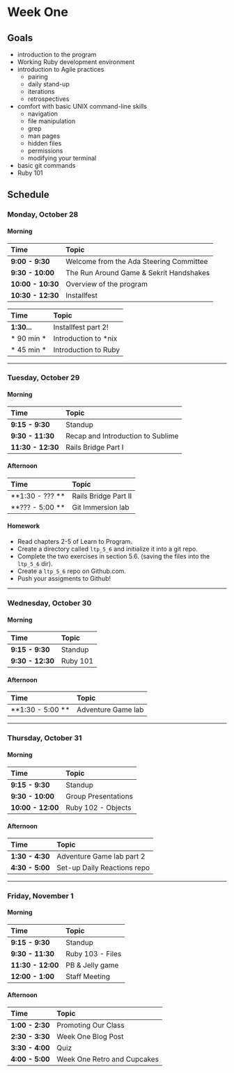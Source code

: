 Week One
========

## Goals

+ introduction to the program
+ Working Ruby development environment
+ introduction to Agile practices
  + pairing
  + daily stand-up
  + iterations
  + retrospectives
+ comfort with basic UNIX command-line skills
  + navigation
  + file manipulation
  + grep
  + man pages
  + hidden files
  + permissions
  + modifying your terminal
+ basic git commands
+ Ruby 101

## Schedule 
### Monday, October 28
#### Morning

| Time              | Topic                                   |
:------------------ |:----------------------------------------|
| **9:00 - 9:30**   | Welcome from the Ada Steering Committee |
| **9:30 - 10:00**  | The Run Around Game & Sekrit Handshakes |
| **10:00 - 10:30** | Overview of the program                 |
| **10:30 - 12:30** | Installfest                             |

| Time        | Topic                   |
:------------ |:------------------------|
| **1:30...** | Installfest part 2!     |
| * 90 min *  | Introduction to *nix    |
| * 45 min *  | Introduction to Ruby    |

---

### Tuesday, October 29
#### Morning
| Time              | Topic                             |
:-------------------|:----------------------------------|
| **9:15 - 9:30**   | Standup                           |
| **9:30 - 11:30**  | Recap and Introduction to Sublime |
| **11:30 - 12:30** | Rails Bridge Part I               |


#### Afternoon
| Time             | Topic                |
:------------------|:------------------   |
| **1:30 - ??? **  | Rails Bridge Part II |
| **??? - 5:00 **  | Git Immersion lab    |

#### Homework

- Read chapters 2-5 of Learn to Program.
- Create a directory called `ltp_5_6` and initialize it into a git repo.
- Complete the two exercises in section 5.6. (saving the files into the `ltp_5_6` dir).
- Create a `ltp_5_6` repo on Github.com.
- Push your assigments to Github!

---

### Wednesday, October 30
#### Morning
| Time             | Topic    |
:------------------|:---------|
| **9:15 - 9:30**  | Standup  |
| **9:30 - 12:30** | Ruby 101 |

#### Afternoon
| Time             | Topic               |
:------------------|:--------------------|
| **1:30 - 5:00 ** | Adventure Game lab  |

---

### Thursday, October 31
#### Morning
| Time              | Topic               |
:-------------------|:--------------------|
| **9:15 - 9:30**   | Standup             |
| **9:30 - 10:00**  | Group Presentations |
| **10:00 - 12:00** | Ruby 102 - Objects  |

#### Afternoon
| Time            | Topic                       |
:-----------------|:----------------------------|
| **1:30 - 4:30** | Adventure Game lab part 2   |
| **4:30 - 5:00** | Set-up Daily Reactions repo |

---

### Friday, November 1
#### Morning
| Time              | Topic            |
:-------------------|:-----------------|
| **9:15 - 9:30**   | Standup          |
| **9:30 - 11:30**  | Ruby 103 - Files |
| **11:30 - 12:00** | PB & Jelly game  |
| **12:00 - 1:00**  | Staff Meeting    |

#### Afternoon
| Time            | Topic                       |
:-----------------|:----------------------------|
| **1:00 - 2:30** | Promoting Our Class         |
| **2:30 - 3:30** | Week One Blog Post          |
| **3:30 - 4:00** | Quiz                        |
| **4:00 - 5:00** | Week One Retro and Cupcakes |


